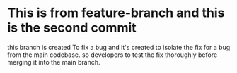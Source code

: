 # This is from feature-branch and this is the second commit

this branch is created To fix a bug and it's created to isolate the fix for a bug from the main codebase. so developers to test the fix thoroughly before merging it into the main branch.
